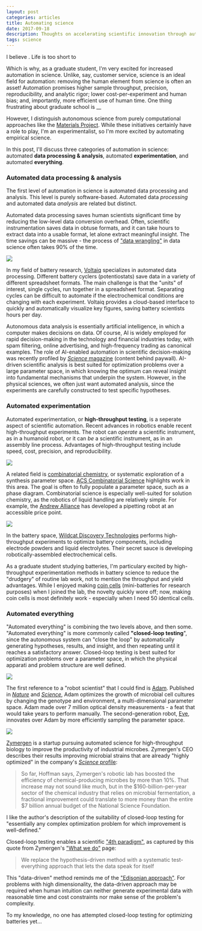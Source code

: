 ```yaml
---
layout: post
categories: articles
title: Automating science
date: 2017-09-18
description: Thoughts on accelerating scientific innovation through automation
tags: science
---
```


I believe .
Life is too short to

Which is why, as a graduate student, I'm very excited for increased automation in science.
Unlike, say, customer service, science is an ideal field for automation:
removing the human element from science is often an asset!
Automation promises higher sample throughput, precision, reproducibility, and
analytic rigor; lower cost-per-experiment and human bias;
and, importantly, more efficient use of human time.
One thing frustrating about graduate school is __

However, I distinguish autonomous science from purely computational approaches like
the [Materials Project](https://www.materialsproject.org).
While these initiatives certainly have a role to play,
I'm an experimentalist, so I'm more excited by automating empirical science.

In this post, I'll discuss three categories of automation in science:
automated **data processing & analysis**, automated **experimentation**,
and automated **everything**.

### Automated data processing & analysis

The first level of automation in science is automated data processing and analysis. This level is purely software-based.
Automated data *processing* and automated data *analysis* are related but distinct.

Automated data processing saves human scientists significant time
by reducing the low-level data conversion overhead.
Often, scientific instrumentation saves data in obtuse formats,
and it can take hours to extract data into a usable format,
let alone extract meaningful insight.
The time savings can be massive - the process of
["data wrangling"](https://en.wikipedia.org/wiki/Data_wrangling) in
data science often takes 90% of the time.

<p>
<a href="https://www.voltaiq.com">
<img src="{{ site.url }}/assets/voltaiq.png" style="display:block; margin-left: auto; margin-right: auto;">
</a></p>

In my field of battery research, [Voltaiq](https://www.voltaiq.com)
specializes in automated data processing.
Different battery cyclers (potentiostats) save data in a variety of
different spreadsheet formats.
The main challenge is that the "units" of interest, single cycles, run together
in a spreadsheet format.
Separating cycles can be difficult to automate if the electrochemical conditions
are changing with each experiment.
Voltaiq provides a cloud-based interface to quickly and automatically
visualize key figures, saving battery scientists hours per day.

Autonomous data analysis is essentially artificial intelligence,
in which a computer makes decisions on data.
Of course, AI is widely employed for rapid decision-making
in the technology and financial industries today,
with spam filtering, online advertising, and high-frequency trading as canonical examples.
The role of AI-enabled automation in scientific decision-making was recently profiled
by [*Science* magazine](http://science.sciencemag.org/content/357/6346)
(content behind paywall).
AI-driven scientific analysis is best suited for optimization problems
over a large parameter space, in which knowing the optimum can reveal insight
into fundamental mechanisms that underpin the system.
However, in the physical sciences, we often just want automated analysis,
since the experiments are carefully constructed to test specific hypotheses.

### Automated experimentation

Automated experimentation, or **high-throughput testing**, is a seperate aspect
of scientific automation.
Recent advances in robotics enable recent high-throughput experiments.
The robot can *operate* a scientific instrument, as in a humanoid robot,
or it can *be* a scientific instrument, as in an assembly line process.
Advantages of high-throughput testing include speed, cost, precision, and
reproducibility.

<p>
<a href="http://pubs.acs.org/doi/abs/10.1021/acscombsci.6b00153">
<img src="{{ site.url }}/assets/combinatorial.gif" style="display:block; margin-left: auto; margin-right: auto;">
</a></p>

A related field is
[combinatorial chemistry](https://en.wikipedia.org/wiki/Combinatorial_chemistry),
or systematic exploration of a synthesis parameter space.
[ACS Combinatorial Science](http://pubs.acs.org/journal/acsccc) highlights
work in this area.
The goal is often to fully populate a parameter space, such as a phase diagram.
Combinatorial science is especially well-suited for solution chemistry,
as the robotics of liquid handling are relatively simple.
For example, the [Andrew Alliance](https://www.andrewalliance.com) has developed a
 pipetting robot at an accessible price point.

<p>
<a href="http://www.wildcatdiscovery.com">
<img src="{{ site.url }}/assets/wildcat.jpg" style="display:block; margin-left: auto; margin-right: auto;">
</a></p>

In the battery space,
[Wildcat Discovery Technologies](http://www.wildcatdiscovery.com/) performs
high-throughput experiments to optimize battery components, including
electrode powders and liquid electrolytes. Their secret sauce is developing
robotically-assembled electrochemical cells.

As a graduate student studying batteries, I'm particulary excited
by high-throughput experimentation methods in battery science to reduce the
"drudgery" of routine lab work, not to mention the throughput and yield advantages.
While I enjoyed making [coin cells](https://en.wikipedia.org/wiki/Button_cell)
(mini-batteries for research purposes)
when I joined the lab, the novelty quickly wore off;
now, making coin cells is most definitely work - especially when I need 50 identical cells.

### Automated everything

"Automated everything" is combining the two levels above, and then some.
"Automated everything" is more commonly called **"closed-loop testing**", since
the autonomous system can "close the loop" by automatically generating
hypotheses, results, and insight, and then repeating until it
reaches a satisfactory answer.
Closed-loop testing is best suited for optimization problems
over a parameter space, in which the physical apparati and problem structure
are well defined.

<p>
<a href="http://science.sciencemag.org/content/324/5923/85.full">
<img src="{{ site.url }}/assets/adam.jpg" style="display:block; margin-left: auto; margin-right: auto;">
</a></p>

The first reference to a "robot scientist" that I could find is
[Adam](https://en.wikipedia.org/wiki/Robot_Scientist).
Published in
[*Nature*](https://search.proquest.com/docview/204547838)
and
[*Science*](http://science.sciencemag.org/content/324/5923/85.full),
Adam optimizes the growth of microbial cell cultures by changing
the genotype and environment, a multi-dimensional parameter space.
Adam made over 7 million optical density measurements - a feat that would
take years to perform manually.
The second-generation robot, [Eve](http://www.cam.ac.uk/research/news/artificially-intelligent-robot-scientist-eve-could-boost-search-for-new-drugs), innovates over Adam by more efficiently sampling the parameter space.

<p>
<a href="https://www.zymergen.com">
<img src="{{ site.url }}/assets/zymergen.png" style="display:block; margin-left: auto; margin-right: auto;">
</a></p>

[Zymergen](https://www.zymergen.com) is a startup pursuing automated science
for high-throughput biology to improve the productivity of industrial
microbes.
Zymergen's CEO describes their results improving microbial strains that are
already "highly optimized" in the company's [*Science* profile](http://science.sciencemag.org/content/357/6346/18.full):
>So far, Hoffman says, Zymergen's robotic lab has boosted the efficiency of chemical-producing microbes by more than 10%. That increase may not sound like much, but in the $160-billion-per-year sector of the chemical industry that relies on microbial fermentation, a fractional improvement could translate to more money than the entire $7 billion annual budget of the National Science Foundation.

I like the author's description of the suitability of closed-loop testing for
"essentially any complex optimization problem for which improvement is well-defined."

Closed-loop testing enables a scientific ["4th paradigm"](https://en.wikipedia.org/wiki/Data_science),
 as captured by this quote from Zymergen's ["What we do"](https://zymergen.com/what-we-do/) page:

>We replace the hypothesis-driven method with a systematic test-everything approach that lets the data speak for itself

This "data-driven" method reminds me of the ["Edisonian approach"](
https://en.wikipedia.org/wiki/Edisonian_approach).
For problems with high dimensionality, the data-driven approach may be required
when human intuition can neither generate experimental data with reasonable time
and cost constraints
nor make sense of the problem's complexity.

To my knowledge, no one has attempted closed-loop testing for optimizing batteries yet...
